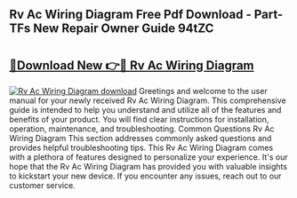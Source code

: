 ## Rv Ac Wiring Diagram Free Pdf Download - Part-TFs New Repair Owner Guide 94tZC

# <h2><a href="http://dfqg4ag.blite.top/?on=Rv+Ac+Wiring+Diagram">🔗Download New 👉🔴 Rv Ac Wiring Diagram</a></h2>

[![Rv Ac Wiring Diagram download](https://i.imgur.com/lujVjoI.png)](http://dfqg4ag.blite.top/?on=Rv+Ac+Wiring+Diagram)
Greetings and welcome to the user manual for your newly received Rv Ac Wiring Diagram. This comprehensive guide is intended to help you understand and utilize all of the features and benefits of your product. You will find clear instructions for installation, operation, maintenance, and troubleshooting. Common Questions Rv Ac Wiring Diagram This section addresses commonly asked questions and provides helpful troubleshooting tips. This Rv Ac Wiring Diagram comes with a plethora of features designed to personalize your experience. It's our hope that the Rv Ac Wiring Diagram has provided you with valuable insights to kickstart your new device. If you encounter any issues, reach out to our customer service.
